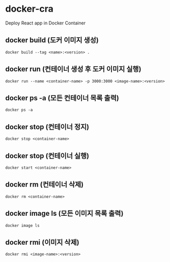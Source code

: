 # docker-cra

Deploy React app in Docker Container

## docker build (도커 이미지 생성)

`docker build --tag <name>:<version> .`

## docker run (컨테이너 생성 후 도커 이미지 실행)

`docker run --name <container-name> -p 3000:3000 <image-name>:<version>`

## docker ps -a (모든 컨테이너 목록 출력)

`docker ps -a`

## docker stop (컨테이너 정지)

`docker stop <container-name>`

## docker stop (컨테이너 실행)

`docker start <container-name>`

## docker rm (컨테이너 삭제)

`docker rm <container-name>`

## docker image ls (모든 이미지 목록 출력)

`docker image ls`

## docker rmi (이미지 삭제)

`docker rmi <image-name>:<version>`
